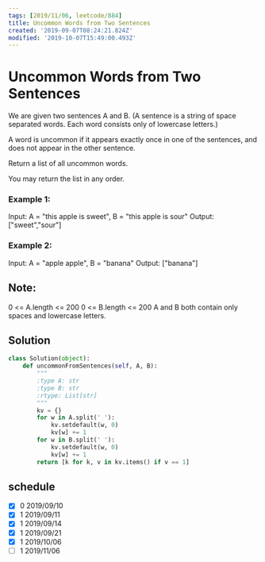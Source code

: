 ```yaml
---
tags: [2019/11/06, leetcode/884]
title: Uncommon Words from Two Sentences
created: '2019-09-07T08:24:21.824Z'
modified: '2019-10-07T15:49:00.493Z'
---
```


# Uncommon Words from Two Sentences

We are given two sentences A and B.  (A sentence is a string of space separated words.  Each word consists only of lowercase letters.)

A word is uncommon if it appears exactly once in one of the sentences, and does not appear in the other sentence.

Return a list of all uncommon words.

You may return the list in any order.



### Example 1:

Input: A = "this apple is sweet", B = "this apple is sour"
Output: ["sweet","sour"]

### Example 2:

Input: A = "apple apple", B = "banana"
Output: ["banana"]


## Note:

0 <= A.length <= 200
0 <= B.length <= 200
A and B both contain only spaces and lowercase letters.

## Solution

```python
class Solution(object):
    def uncommonFromSentences(self, A, B):
        """
        :type A: str
        :type B: str
        :rtype: List[str]
        """
        kv = {}
        for w in A.split(' '):
            kv.setdefault(w, 0)
            kv[w] += 1
        for w in B.split(' '):
            kv.setdefault(w, 0)
            kv[w] += 1
        return [k for k, v in kv.items() if v == 1]
```

## schedule

* [x] 0 2019/09/10
* [x] 1 2019/09/11
* [x] 1 2019/09/14
* [x] 1 2019/09/21
* [x] 1 2019/10/06
* [ ] 1 2019/11/06
